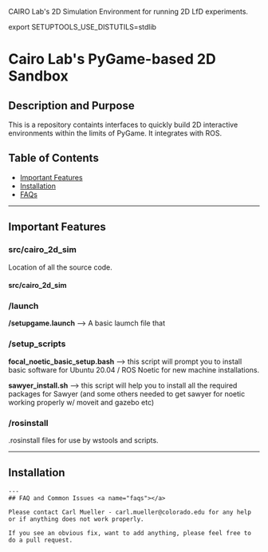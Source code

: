 CAIRO Lab's 2D Simulation Environment for running 2D LfD experiments.

export SETUPTOOLS_USE_DISTUTILS=stdlib


# Cairo Lab's PyGame-based 2D Sandbox

## Description and Purpose

This is a repository containts interfaces to quickly build 2D interactive environments within the limits of PyGame. It integrates with ROS. 

## Table of Contents

- [Important Features](#important-features)
- [Installation](#installation)
- [FAQs](#faqs)

---
## Important Features <a name="important-features"></a>

### src/cairo_2d_sim
Location of all the source code.

#### src/cairo_2d_sim

### /launch
**/setupgame.launch** --> A basic laumch file that 



### /setup_scripts
**focal_noetic_basic_setup.bash** --> this script will prompt you to install basic software for Ubuntu 20.04 / ROS Noetic for new machine installations.

**sawyer_install.sh** --> this script will help you to install all the required packages for Sawyer (and some others needed to get sawyer for noetic working properly w/ moveit and gazebo etc)

### /rosinstall
.rosinstall files for use by wstools and scripts.

---
## Installation <a name="installation"></a>


```
---
## FAQ and Common Issues <a name="faqs"></a>

Please contact Carl Mueller - carl.mueller@colorado.edu for any help or if anything does not work properly.

If you see an obvious fix, want to add anything, please feel free to do a pull request.
